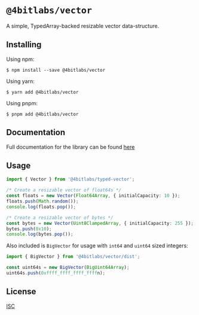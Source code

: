 # `@4bitlabs/vector`

A simple, TypedArray-backed resizable vector data-structure.

## Installing

Using npm:

```shell
$ npm install --save @4bitlabs/vector
```

Using yarn:

```shell
$ yarn add @4bitlabs/vector
```

Using pnpm:

```shell
$ pnpm add @4bitlabs/vector
```

## Documentation

Full documentation for the library can be found [here](https://32bitkid.github.io/4bitlabs.spatial/modules/_4bitlabs_vector.html)

## Usage

```ts
import { Vector } from '@4bitlabs/typed-vector';

/* Create a resizable vector of float64s */
const floats = new Vector(Float64Array, { initialCapacity: 10 });
floats.push(Math.random());
console.log(floats.pop());

/* Create a resizable vector of bytes */
const bytes = new Vector(Uint8ClampedArray, { initialCapacity: 255 });
bytes.push(0x10);
console.log(bytes.pop());
```

Also included is `BigVector` for usage with `int64` and `uint64` sized integers:

```ts
import { BigVector } from '@4bitlabs/vector/dist';

const uint64s = new BigVector(BigUint64Array);
uint64s.push(0xffff_ffff_ffff_ffffn);
```

## License

[ISC](https://github.com/32bitkid/4bitlabs.spatial/blob/HEAD/libs/vector/LICENSE.txt)
